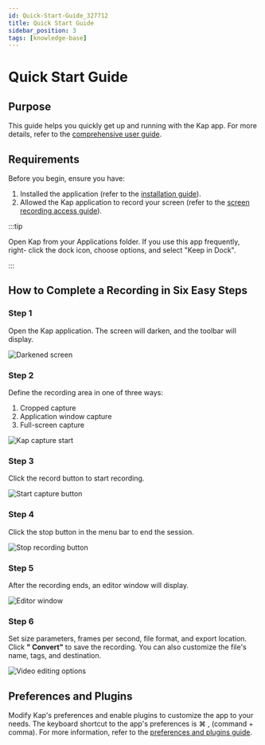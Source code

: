 ```yaml
---
id: Quick-Start-Guide_327712
title: Quick Start Guide
sidebar_position: 3
tags: [knowledge-base]
---
```


# Quick Start Guide

## **Purpose**

This guide helps you quickly get up and running with the Kap app. For more details, refer to the [comprehensive user guide](./comprehensive_user_guide/Tool-Bar_393330.md).

## **Requirements**

Before you begin, ensure you have:

  1. Installed the application (refer to the [installation guide](./setting_up_kap/Installation-Guide_327695.md)).
  2. Allowed the Kap application to record your screen (refer to the [screen recording access guide](./setting_up_kap/Screen-Recording-Permission-Guide_393254.md)).

:::tip

Open Kap from your Applications folder. If you use this app frequently, right- click the dock icon, choose options, and select "Keep in Dock".

:::

## **How to Complete a Recording in Six Easy Steps**

### Step 1

Open the Kap application. The screen will darken, and the toolbar will display.

![Darkened screen](/img/Quick-Start-Guide_327712_images/589844.png)

### Step 2

Define the recording area in one of three ways:

  1. Cropped capture
  2. Application window capture
  3. Full-screen capture

![Kap capture start](/img/Quick-Start-Guide_327712_images/589851.jpg)

### Step 3

Click the record button to start recording.

![Start capture button](/img/Quick-Start-Guide_327712_images/589857.jpg)

### Step 4

Click the stop button in the menu bar to end the session.

![Stop recording button](/img/Quick-Start-Guide_327712_images/589863.jpg)

### Step 5

After the recording ends, an editor window will display.

![Editor window](/img/Quick-Start-Guide_327712_images/589869.jpg)

### Step 6

Set size parameters, frames per second, file format, and export location. Click **" Convert"** to save the recording. You can also customize the file's name, tags, and destination.

![Video editing options](/img/Quick-Start-Guide_327712_images/589884.png)

## **Preferences and Plugins**

Modify Kap's preferences and enable plugins to customize the app to your needs. The keyboard shortcut to the app's preferences is ⌘ , (command + comma). For more information, refer to the [preferences and plugins guide](./comprehensive_user_guide/Preferences-and-Plugins_360709.md).
